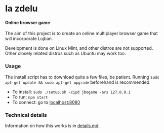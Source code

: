 la zdelu
========

#### Online browser game

The aim of this project is to create an online multiplayer browser game that will incorporate Lojban.

Development is done on Linux Mint, and other distros are not supported.  Other closely related distros such as Ubuntu may work too.

### Usage

The install script has to download quite a few files, be patient.  Running `sudo apt-get update && sudo apt-get upgrade` beforehand is recommended.
  
  * To install: `sudo ./setup.sh -cipd jbogame -ars 127.0.0.1`
  * To run: `npm start`
  * To connect: go to [localhost:8080](http://localhost:8080/)

### Technical details

Information on how this works is in [details.md](details.md).
